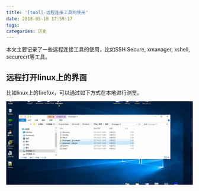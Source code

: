 ```yaml
---
title: '[tool]-远程连接工具的使用'
date: 2018-05-10 17:59:17
tags:
categories: 历史
---
```


本文主要记录了一些远程连接工具的使用，比如SSH Secure, xmanager, xshell, securecrt等工具。

<!--more-->

## 远程打开linux上的界面

比如linux上的firefox，可以通过如下方式在本地进行浏览。

![firefox](tool-remote/open-linux-firefox.gif)
